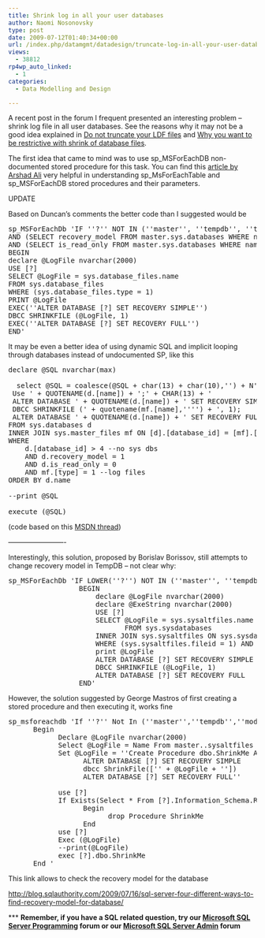 ```yaml
---
title: Shrink log in all your user databases
author: Naomi Nosonovsky
type: post
date: 2009-07-12T01:40:34+00:00
url: /index.php/datamgmt/datadesign/truncate-log-in-all-your-user-databases/
views:
  - 38812
rp4wp_auto_linked:
  - 1
categories:
  - Data Modelling and Design

---
```

A recent post in the forum I frequent presented an interesting problem &#8211; shrink log file in all user databases. See the reasons why it may not be a good idea explained in [Do not truncate your LDF files][1] and [Why you want to be restrictive with shrink of database files][2]. 

The first idea that came to mind was to use sp_MSForEachDB non-documented stored procedure for this task. You can find this [article by Arshad Ali][3] very helpful in understanding sp\_MsForEachTable and sp\_MSForEachDB stored procedures and their parameters.
  
<!--more-->


  
<span class="MT_red">UPDATE</span>
  
Based on Duncan&#8217;s comments the better code than I suggested would be

<pre>sp_MSForEachDb 'IF ''?'' NOT IN (''master'', ''tempdb'', ''tempdev'', ''model'', ''msdb'')
AND (SELECT recovery_model FROM master.sys.databases WHERE name = ''?'') = 1
AND (SELECT is_read_only FROM master.sys.databases WHERE name = ''?'') = 0
BEGIN
declare @LogFile nvarchar(2000)
USE [?]
SELECT @LogFile = sys.database_files.name
FROM sys.database_files
WHERE (sys.database_files.type = 1)
PRINT @LogFile
EXEC(''ALTER DATABASE [?] SET RECOVERY SIMPLE'')
DBCC SHRINKFILE (@LogFile, 1)
EXEC(''ALTER DATABASE [?] SET RECOVERY FULL'')
END'</pre>

It may be even a better idea of using dynamic SQL and implicit looping through databases instead of undocumented SP, like this

<pre>declare @SQL nvarchar(max)

  select @SQL = coalesce(@SQL + char(13) + char(10),'') + N'
 Use ' + QUOTENAME(d.[name]) + ';' + CHAR(13) + '
 ALTER DATABASE ' + QUOTENAME(d.[name]) + ' SET RECOVERY SIMPLE;
 DBCC SHRINKFILE (' + quotename(mf.[name],'''') + ', 1);
 ALTER DATABASE ' + QUOTENAME(d.[name]) + ' SET RECOVERY FULL;'
FROM sys.databases d
INNER JOIN sys.master_files mf ON [d].[database_id] = [mf].[database_id]
WHERE
    d.[database_id] &gt; 4 --no sys dbs
    AND d.recovery_model = 1
    AND d.is_read_only = 0
    AND mf.[type] = 1 --log files
ORDER BY d.name

--print @SQL

execute (@SQL)</pre>

(code based on this [MSDN thread][4])
  
&#8212;&#8212;&#8212;&#8212;&#8212;&#8212;&#8212;&#8212;-
  
Interestingly, this solution, proposed by Borislav Borissov, still attempts to change recovery model in TempDB &#8211; not clear why:

<pre>sp_MSForEachDb 'IF LOWER(''?'') NOT IN (''master'', ''tempdb'', ''tempdev'', ''model'', ''msdb'')
                 BEGIN
                     declare @LogFile nvarchar(2000)
                     declare @ExeString nvarchar(2000)
                     USE [?]
                     SELECT @LogFile = sys.sysaltfiles.name
                            FROM sys.sysdatabases
                     INNER JOIN sys.sysaltfiles ON sys.sysdatabases.dbid = sys.sysaltfiles.dbid
                     WHERE (sys.sysaltfiles.fileid = 1) AND (sys.sysdatabases.name = ''?'')
                     print @LogFile
                     ALTER DATABASE [?] SET RECOVERY SIMPLE
                     DBCC SHRINKFILE (@LogFile, 1)
                     ALTER DATABASE [?] SET RECOVERY FULL
                 END'</pre>

However, the solution suggested by George Mastros of first creating a stored procedure and then executing it, works fine

<pre>sp_msforeachdb 'If ''?'' Not In (''master'',''tempdb'',''model'',''msdb'') 
      Begin
            Declare @LogFile nvarchar(2000)
            Select @LogFile = Name From master..sysaltfiles Where db_name(dbid) = ''?'' And Fileid = 2
            Set @LogFile = ''Create Procedure dbo.ShrinkMe As 
                  ALTER DATABASE [?] SET RECOVERY SIMPLE
                  dbcc ShrinkFile(['' + @LogFile + ''])
                  ALTER DATABASE [?] SET RECOVERY FULL''
 
            use [?]
            If Exists(Select * From [?].Information_Schema.Routines Where Specific_Name = ''ShrinkMe'')
                  Begin
                        drop Procedure ShrinkMe
                  End
            use [?]     
            Exec (@LogFile)   
            --print(@LogFile)
            exec [?].dbo.ShrinkMe
      End '</pre>

This link allows to check the recovery model for the database
   
http://blog.sqlauthority.com/2009/07/16/sql-server-four-different-ways-to-find-recovery-model-for-database/

\*** **Remember, if you have a SQL related question, try our [Microsoft SQL Server Programming][5] forum or our [Microsoft SQL Server Admin][6] forum**<ins></ins>

 [1]: /index.php/DataMgmt/DBAdmin/MSSQLServerAdmin/do-not-truncate-your-ldf-files
 [2]: http://www.karaszi.com/SQLServer/info_dont_shrink.asp
 [3]: http://www.mssqltips.com/tip.asp?tip=1905&ctc
 [4]: http://social.msdn.microsoft.com/Forums/en-US/transactsql/thread/414973eb-a84b-40c4-8a21-919d92947ed0/#4c9c3420-495c-4e0f-ad94-6fbb4b7c44fb
 [5]: http://forum.lessthandot.com/viewforum.php?f=17
 [6]: http://forum.lessthandot.com/viewforum.php?f=22